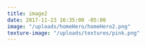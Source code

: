```yaml
---
title: image2
date: 2017-11-23 16:35:00 -05:00
image: "/uploads/homeHero/homeHero2.png"
texture-image: "/uploads/textures/pink.png"
---
```


